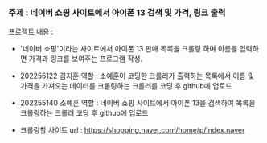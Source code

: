 ### 주제 : 네이버 쇼핑 사이트에서 아이폰 13 검색 및 가격, 링크 출력


프로젝트 내용 :
 - '네이버 쇼핑'이라는 사이트에서 아이폰 13 판매 목록을 크롤링 하며 이름을 입력하면 가격과 링크를 보여주는 프로그램 작성.

 - 202255122 김지훈 역할 : 소예훈이 코딩한 크롤러가 출력하는 목록에서 이름 및 가격을 가져오는 데이터를 크롤링하는 크롤러를 코딩 후 github에 업로드
 - 202255140 소예훈 역할 : 네이버 쇼핑 사이트에서 아이폰 13을 검색하여 목록을 크롤링하는 크롤러 코딩 후 github에 업로드

 - 크롤링할 사이트 url : https://shopping.naver.com/home/p/index.naver
